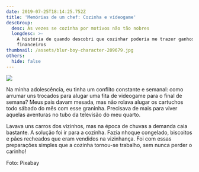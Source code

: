```yaml
---
date: 2019-07-25T18:14:25.752Z
title: 'Memórias de um chef: Cozinha e vídeogame'
descGroup:
  desc: Às vezes se cozinha por motivos não tão nobres
  longdesc: >-
    A história de quando descobri que cozinhar poderia me trazer ganhos
    financeiros
thumbnail: /assets/blur-boy-character-209679.jpg
others:
  hide: false
---
```

![](/assets/blur-boy-character-209679.jpg)

Na minha adolescência, eu tinha um conflito constante e semanal: como arrumar uns trocados para alugar uma fita de videogame para o final de semana? Meus pais davam mesada, mas não rolava alugar os cartuchos todo sábado do mês com esse graninha. Precisava de mais para viver aquelas aventuras no tubo da televisão do meu quarto.

Lavava uns carros dos vizinhos, mas na época de chuvas a demanda caia bastante. A solução foi ir para a cozinha. Fazia nhoque congelado, biscoitos e pães recheados que eram vendidos na vizinhança. Foi com essas preparações simples que a cozinha tornou-se trabalho, sem nunca perder o carinho!

Foto: Pixabay
